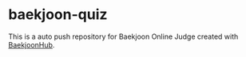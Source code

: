 # baekjoon-quiz
This is a auto push repository for Baekjoon Online Judge created with [BaekjoonHub](https://github.com/BaekjoonHub/BaekjoonHub).
